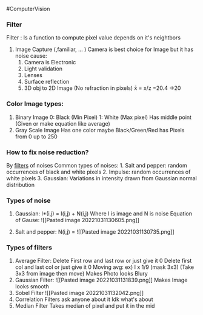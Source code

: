 #ComputerVision 
### Filter
Filter : Is a function to compute pixel value depends on it's neightbors
1. Image Capture (,familiar, ... )
Camera is best choice for Image but it has noise cause:
    1) Camera is Electronic
    2) Light validation
    3) Lenses
    4) Surface reflection
    5) 3D obj to 2D Image (No refraction in pixels) x̄ = x/z =20.4 ->20

### Color Image types:
1. Binary Image
	0: Black (Min Pixel)
	1: White (Max pixel)
	Has middle point (Given or make equation like average)
2. Gray Scale Image
	Has one color maybe Black/Green/Red 
	has Pixels from 0 up to 250

### How to fix noise reduction?
By <u>filters</u> of noises
Common types of noises:
	1. Salt and pepper: random occurrences of black and white pixels
	2. Impulse: random occurrences of white pixels
	3. Gaussian: Variations in intensity drawn from Gaussian normal distribution

### Types of noise
1. Gaussian: 
	I*(i,j) = I(i,j) + N(i,j)
	Where I is image and N is noise
	Equation of Gause: 
	![[Pasted image 20221031130605.png]]

2. Salt and pepper:
	N(i,j) = 
	 ![[Pasted image 20221031130735.png]]

### Types of filters 
1) Average Filter:
	Delete First row and last row or just give it 0
	Delete first col and last col or just give it 0
	Moving avg: ex)
	I x 1/9 (mask 3x3) (Take 3x3 from image then move)
	Makes Photo looks Blury
2) Gaussian Filter:
	![[Pasted image 20221031131839.png]]
	Makes Image looks smooth
3) Sobel Filter
	![[Pasted image 20221031132042.png]]
4) Correlation Filters
	ask anyone about it Idk what's about
5) Median Filter 
	Takes median of pixel and put it in the mid
